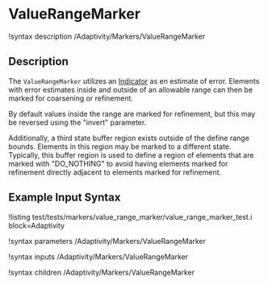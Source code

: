 # ValueRangeMarker

!syntax description /Adaptivity/Markers/ValueRangeMarker

## Description

The `ValueRangeMarker` utilizes an
[Indicator](/Indicators/index.md) as en estimate of error. Elements
with error estimates inside and outside of an allowable range can then
be marked for coarsening or refinement.

By default values inside the range are marked for refinement, but this
may be reversed using the "invert" parameter.

Additionally, a third state buffer region exists outside of the define
range bounds. Elements in this region may be marked to a different
state. Typically, this buffer region is used to define a region of
elements that are marked with "DO_NOTHING" to avoid having elements
marked for refinement directly adjacent to elements marked for
refinement.

## Example Input Syntax

!listing test/tests/markers/value_range_marker/value_range_marker_test.i block=Adaptivity

!syntax parameters /Adaptivity/Markers/ValueRangeMarker

!syntax inputs /Adaptivity/Markers/ValueRangeMarker

!syntax children /Adaptivity/Markers/ValueRangeMarker
